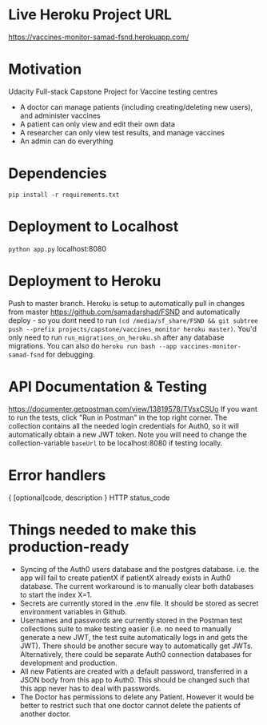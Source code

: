 # Live Heroku Project URL
https://vaccines-monitor-samad-fsnd.herokuapp.com/

# Motivation
Udacity Full-stack Capstone Project for Vaccine testing centres
- A doctor can manage patients (including creating/deleting new users), and administer vaccines
- A patient can only view and edit their own data
- A researcher can only view test results, and manage vaccines
- An admin can do everything

# Dependencies
`pip install -r requirements.txt`

# Deployment to Localhost
`python app.py`
localhost:8080

# Deployment to Heroku
Push to master branch.
Heroku is setup to automatically pull in changes from master https://github.com/samadarshad/FSND and automatically deploy - so you dont need to run `(cd /media/sf_share/FSND && git subtree push --prefix projects/capstone/vaccines_monitor heroku master)`. You'd only need to run `run_migrations_on_heroku.sh` after any database migrations. You can also do `heroku run bash --app vaccines-monitor-samad-fsnd` for debugging.

# API Documentation & Testing
https://documenter.getpostman.com/view/13819578/TVsxCSUo 
If you want to run the tests, click "Run in Postman" in the top right corner. The collection contains all the needed login credentials for Auth0, so it will automatically obtain a new JWT token.
Note you will need to change the collection-variable `baseUrl` to be localhost:8080 if testing locally.

# Error handlers
{
  [optional]code, 
  description
} HTTP status_code

# Things needed to make this production-ready
- Syncing of the Auth0 users database and the postgres database. i.e. the app will fail to create patientX if patientX already exists in Auth0 database. The current workaround is to manually clear both databases to start the index X=1.
- Secrets are currently stored in the .env file. It should be stored as secret environment variables in Github.
- Usernames and passwords are currently stored in the Postman test collections suite to make testing easier (i.e. no need to manually generate a new JWT, the test suite automatically logs in and gets the JWT). There should be another secure way to automatically get JWTs. Alternatively, there could be separate Auth0 connection databases for development and production.
- All new Patients are created with a default password, transferred in a JSON body from this app to Auth0. This should be changed such that this app never has to deal with passwords.
- The Doctor has permissions to delete any Patient. However it would be better to restrict such that one doctor cannot delete the patients of another doctor.